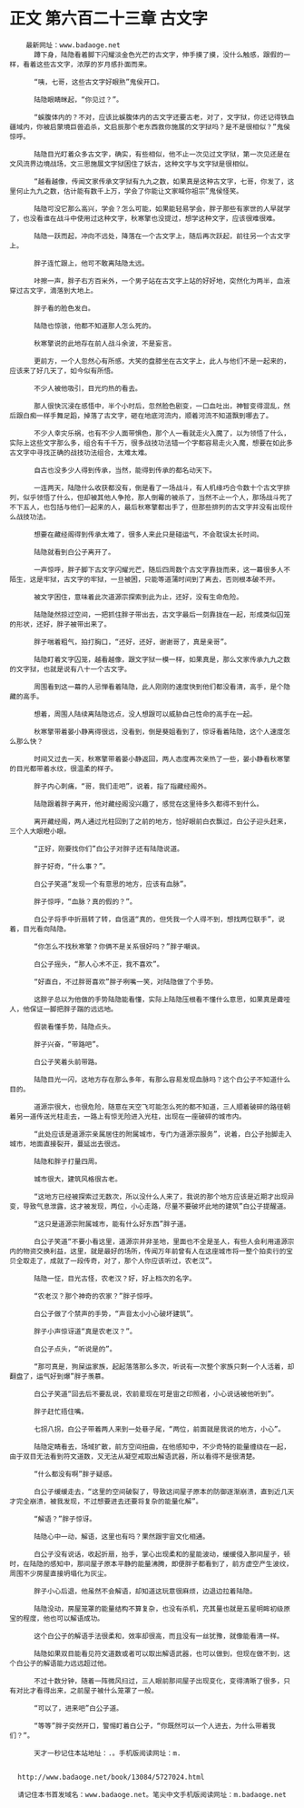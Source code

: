 # 正文 第六百二十三章 古文字
        最新网址：www.badaoge.net
          蹲下身，陆隐看着脚下闪耀淡金色光芒的古文字，伸手摸了摸，没什么触感，跟假的一样，看着这些古文字，浓厚的岁月感扑面而来。
      
          “咦，七哥，这些古文字好眼熟”鬼侯开口。
      
          陆隐眼睛眯起，“你见过？”。
      
          “蜈腹体内的？不对，应该比蜈腹体内的古文字还要古老，对了，文字狱，你还记得铁血疆域内，你被启蒙境巨兽追杀，文启辰那个老东西救你施展的文字狱吗？是不是很相似？”鬼侯惊呼。
      
          陆隐目光盯着众多古文字，确实，有些相似，他不止一次见过文字狱，第一次见还是在文风流界边境战场，文三思施展文字狱困住了妖古，这种文字与文字狱是很相似。
      
          “越看越像，传闻文家传承文字狱有九九之数，如果真是这种古文字，七哥，你发了，这里何止九九之数，估计能有数千上万，学会了你能让文家喊你祖宗”鬼侯怪笑。
      
          陆隐可没它那么高兴，学会？怎么可能，如果能轻易学会，胖子那些有家世的人早就学了，也没看谁在战斗中使用过这种文字，秋寒擎也没提过，想学这种文字，应该很难很难。
      
          陆隐一跃而起，冲向不远处，降落在一个古文字上，随后再次跃起，前往另一个古文字上。
      
          胖子连忙跟上，他可不敢离陆隐太远。
      
          咔擦一声，胖子右方百米外，一个男子站在古文字上站的好好地，突然化为两半，血液穿过古文字，滴落到大地上。
      
          胖子看的脸色发白。
      
          陆隐也惊骇，他都不知道那人怎么死的。
      
          秋寒擎说的此地存在前人战斗余波，不是妄言。
      
          更前方，一个人忽然心有所感，大笑的盘膝坐在古文字上，此人与他们不是一起来的，应该来了好几天了，如今似有所悟。
      
          不少人被他吸引，目光灼热的看去。
      
          那人很快沉浸在感悟中，半个小时后，忽然脸色剧变，一口血吐出，神智变得混乱，然后跟白痴一样手舞足蹈，掉落了古文字，砸在地底河流内，顺着河流不知道飘到哪去了。
      
          不少人幸灾乐祸，也有不少人面带惧色，那个人一看就走火入魔了，以为领悟了什么，实际上这些文字那么多，组合有千千万，很多战技功法错一个字都容易走火入魔，想要在如此多古文字中寻找正确的战技功法组合，太难太难。
      
          自古也没多少人得到传承，当然，能得到传承的都名动天下。
      
          一连两天，陆隐什么收获都没有，倒是看了一场战斗，有人机缘巧合令数十个古文字排列，似乎领悟了什么，但却被其他人争抢，那人倒霉的被杀了，当然不止一个人，那场战斗死了不下五人，也包括与他们一起来的人，最后秋寒擎都出手了，但那些排列的古文字并没有出现什么战技功法。
      
          想要在藏经阁得到传承太难了，很多人来此只是碰运气，不会耽误太长时间。
      
          陆隐就看到白公子离开了。
      
          一声惊呼，胖子脚下古文字闪耀光芒，随后四周数个古文字靠拢而来，这一幕很多人不陌生，这是牢狱，古文字的牢狱，一旦被困，只能等道蒲时间到了离去，否则根本破不开。
      
          被文字困住，意味着此次道源宗探索到此为止，还好，没有生命危险。
      
          陆隐陡然掠过空间，一把抓住胖子带出去，古文字最后一刻靠拢在一起，形成类似囚笼的形状，还好，胖子被带出来了。
      
          胖子喘着粗气，拍打胸口，“还好，还好，谢谢哥了，真是亲哥”。
      
          陆隐盯着文字囚笼，越看越像，跟文字狱一模一样，如果真是，那么文家传承九九之数的文字狱，也就是说有八十一个古文字。
      
          周围看到这一幕的人忌惮看着陆隐，此人刚刚的速度快到他们都没看清，高手，是个隐藏的高手。
      
          想着，周围人陆续离陆隐远点，没人想跟可以威胁自己性命的高手在一起。
      
          秋寒擎带着晏小静离得很远，没看到，倒是葵姐看到了，惊讶看着陆隐，这个人速度怎么那么快？
      
          时间又过去一天，秋寒擎带着晏小静返回，两人态度再次亲热了一些，晏小静看秋寒擎的目光都带着水纹，很温柔的样子。
      
          胖子内心刺痛，“哥，我们走吧”，说着，指了指藏经阁外。
      
          陆隐跟着胖子离开，他对藏经阁没兴趣了，感觉在这里待多久都得不到什么。
      
          离开藏经阁，两人通过光柱回到了之前的地方，恰好眼前白衣飘过，白公子迎头赶来，三个人大眼瞪小眼。
      
          “正好，刚要找你们”白公子对胖子还有陆隐说道。
      
          胖子好奇，“什么事？”。
      
          白公子笑道“发现一个有意思的地方，应该有血脉”。
      
          胖子惊呼，“血脉？真的假的？”。
      
          白公子将手中折扇转了转，自信道“真的，但凭我一个人得不到，想找两位联手”，说着，目光看向陆隐。
      
          “你怎么不找秋寒擎？你俩不是关系很好吗？”胖子嘲讽。
      
          白公子摇头，“那人心术不正，我不喜欢”。
      
          “好直白，不过胖哥喜欢”胖子咧嘴一笑，对陆隐做了个手势。
      
          这胖子总以为他做的手势陆隐能看懂，实际上陆隐压根看不懂什么意思，如果真是聋哑人，他保证一脚把胖子踹的远远地。
      
          假装看懂手势，陆隐点头。
      
          胖子兴奋，“带路吧”。
      
          白公子笑着头前带路。
      
          陆隐目光一闪，这地方存在那么多年，有那么容易发现血脉吗？这个白公子不知道什么目的。
      
          道源宗很大，也很危险，随意在天空飞可能怎么死的都不知道，三人顺着破碎的路径朝着另一道传送光柱走去，一路上有惊无险进入光柱，出现在一座破碎的城市内。
      
          “此处应该是道源宗亲属居住的附属城市，专门为道源宗服务”，说着，白公子抬脚走入城市，地面直接裂开，蔓延出去很远。
      
          陆隐和胖子打量四周。
      
          城市很大，建筑风格很古老。
      
          “这地方已经被探索过无数次，所以没什么人来了，我说的那个地方应该是近期才出现异变，导致气息泄露，这才被发现，两位，小心走路，尽量不要破坏此地的建筑”白公子提醒道。
      
          “这只是道源宗附属城市，能有什么好东西”胖子道。
      
          白公子笑道“不要小看这里，道源宗并非圣地，里面也不全是圣人，有些人会利用道源宗内的物资交换利益，这里，就是最好的场所，传闻万年前曾有人在这座城市将一整个拍卖行的宝贝全取走了，成就了一段传奇，对了，那个人你应该听过，农老汉”。
      
          陆隐一怔，目光古怪，农老汉？好，好上档次的名字。
      
          “农老汉？那个神奇的农家？”胖子惊呼。
      
          白公子做了个禁声的手势，“声音太小小心破坏建筑”。
      
          胖子小声惊讶道“真是农老汉？”。
      
          白公子点头，“听说是的”。
      
          “那可真是，狗屎运家族，起起落落那么多次，听说有一次整个家族只剩一个人活着，却翻盘了，运气好到爆”胖子羡慕。
      
          白公子笑道“回去后不要乱说，农前辈现在可是宙之印照者，小心说话被他听到”。
      
          胖子赶忙捂住嘴。
      
          七拐八拐，白公子带着两人来到一处巷子尾，“两位，前面就是我说的地方，小心”。
      
          陆隐定睛看去，场域扩散，前方空间扭曲，在他感知中，不少奇特的能量缠绕在一起，由于双目无法看到符文道数，又无法从凝空戒取出解语武器，所以看得不是很清楚。
      
          “什么都没有啊”胖子疑惑。
      
          白公子缓缓走去，“这里的空间破裂了，导致这间屋子原本的防御逐渐崩溃，直到近几天才完全崩溃，被我发现，不过想要进去还要将复杂的能量化解”。
      
          “解语？”胖子惊讶。
      
          陆隐心中一动，解语，这里也有吗？果然跟宇宙文化相通。
      
          白公子没有说话，收起折扇，抬手，掌心出现柔和的星能波动，缓缓侵入那间屋子，顿时，在陆隐的感知中，那间屋子原本平静的能量沸腾，即便胖子都看到了，前方虚空产生波纹，周围不少房屋直接坍塌化为灰尘。
      
          胖子小心后退，他虽然不会解语，却知道这玩意很麻烦，边退边拉着陆隐。
      
          陆隐没动，房屋笼罩的能量结构不算复杂，也没有杀机，充其量也就是五星明眸初级原宝的程度，他也可以解语成功。
      
          这个白公子的解语手法很柔和，效率却很高，而且没有一丝犹豫，就像能看清一样。
      
          陆隐如果双目能看见符文道数或者可以取出解语武器，也可以做到，但现在做不到，这个白公子的解语能力远远超过他。
      
          不过十数分钟，随着一阵微风扫过，三人眼前那间屋子出现变化，变得清晰了很多，只有对比才看得出来，之前屋子被什么笼罩了一般。
      
          “可以了，进来吧”白公子道。
      
          “等等”胖子突然开口，警惕盯着白公子，“你既然可以一个人进去，为什么带着我们？”。
      
          天才一秒记住本站地址：.。手机版阅读网址：m.
      
      
      http://www.badaoge.net/book/13084/5727024.html
      
      请记住本书首发域名：www.badaoge.net。笔尖中文手机版阅读网址：m.badaoge.net